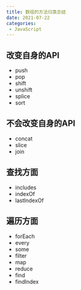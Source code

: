 ```yaml
---
title: 数组的方法归类总结
date: 2021-07-22
categories: 
 - JavaScript
---
```


## 改变自身的API
- push
- pop
- shift
- unshift
- splice
- sort

## 不会改变自身的API
- concat
- slice
- join

## 查找方面
- includes
- indexOf
- lastIndexOf

## 遍历方面
- forEach
- every
- some
- filter
- map
- reduce
- find
- findIndex
